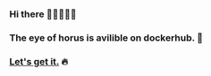 ### Hi there 👋👋👋👋👋
### The eye of horus is avilible on dockerhub. 👀
### [Let's get it.](https://github.com/CHLin13/The-Eye-of-Horus) 🔥

<!--
**CHLin13/CHLin13** is a ✨ _special_ ✨ repository because its `README.md` (this file) appears on your GitHub profile.

Here are some ideas to get you started:

- 🔭 I’m currently working on ...
- 🌱 I’m currently learning ...
- 👯 I’m looking to collaborate on ...
- 🤔 I’m looking for help with ...
- 💬 Ask me about ...
- 📫 How to reach me: ...
- 😄 Pronouns: ...
- ⚡ Fun fact: ...
-->
